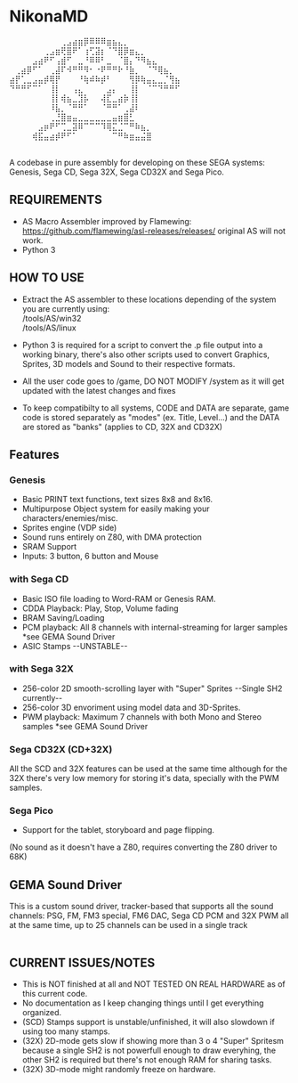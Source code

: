 # NikonaMD
 ⠀⠀⠀⠀⠀⠀⠀⠀⠀⢀⣠⣴⣶⡿⠿⠿⠿⣶⣦⣄⡀⠀⠀⠀⠀⠀⠀⠀⠀⠀<br>
 ⠀⠀⠀⠀⠀⠀⢀⣠⣶⢟⣿⠟⠁⢰⢋⣽⡆⠈⠙⣿⡿⣶⣄⡀⠀⠀⠀⠀⠀⠀<br>
 ⠀⠀⠀⠀⣠⣴⠟⠋⢠⣾⠋⠀⣀⠘⠿⠿⠃⣀⠀⠈⣿⡄⠙⠻⣦⣄⠀⠀⠀⠀<br>
 ⠀⢀⣴⡿⠋⠁⠀⢀⣼⠏⠺⠛⠛⠻⠂⠐⠟⠛⠛⠗⠘⣷⡀⠀⠈⠙⢿⣦⡀⠀<br>
 ⣴⡟⢁⣀⣠⣤⡾⢿⡟⠀⠀⠀⠘⢷⠾⠷⡾⠃⠀⠀⠀⢻⡿⢷⣤⣄⣀⡈⢻⣦<br>
 ⠙⠛⠛⠋⠉⠁⠀⢸⡇⠀⠀⢠⣄⠀⠀⠀⠀⣠⡄⠀⠀⢸⡇⠀⠈⠉⠙⠛⠛⠋<br>
 ⠀⠀⠀⠀⠀⠀⠀⢸⡇⢾⣦⣀⣹⡧⠀⠀⢼⣏⣀⣴⡷⢸⡇⠀⠀⠀⠀⠀⠀⠀<br>
 ⠀⠀⠀⠀⠀⠀⠀⠸⣧⡀⠈⠛⠛⠁⠀⠀⠈⠛⠛⠁⢀⣼⠇⠀⠀⠀⠀⠀⠀⠀<br>
 ⠀⠀⠀⠀⠀⠀⠀⢀⣘⣿⣶⣤⣀⣀⣀⣀⣀⣀⣤⣶⣿⣃⠀⠀⠀⠀⠀⠀⠀⠀<br>
 ⠀⠀⠀⠀⠀⣠⡶⠟⠋⢉⣀⣽⠿⠉⠉⠉⠹⢿⣍⣈⠉⠛⠷⣦⡀⠀⠀⠀⠀⠀<br>
 ⠀⠀⠀⠀⢾⣯⣤⣴⡾⠟⠋⠁⠀⠀⠀⠀⠀⠀⠉⠛⠷⣶⣤⣬⣿⠀⠀⠀⠀⠀<br>

<br>
A codebase in pure assembly for developing on these SEGA systems: Genesis, Sega CD, Sega 32X, Sega CD32X and Sega Pico.<br>

## REQUIREMENTS

* AS Macro Assembler improved by Flamewing: https://github.com/flamewing/asl-releases/releases/ original AS will not work.<br>
* Python 3<br>

## HOW TO USE

* Extract the AS assembler to these locations depending of the system you are currently using:<br>
/tools/AS/win32<br>
/tools/AS/linux<br>
* Python 3 is required for a script to convert the .p file output into a working binary, there's also other scripts used to convert Graphics, Sprites, 3D models and Sound to their respective formats.

* All the user code goes to /game, DO NOT MODIFY /system as it will get updated with the latest changes and fixes

* To keep compatibilty to all systems, CODE and DATA are separate, game code is stored separately as "modes" (ex. Title, Level...) and the DATA are stored as "banks" (applies to CD, 32X and CD32X)

## Features

### Genesis

* Basic PRINT text functions, text sizes 8x8 and 8x16.
* Multipurpose Object system for easily making your characters/enemies/misc.
* Sprites engine (VDP side)
* Sound runs entirely on Z80, with DMA protection
* SRAM Support
* Inputs: 3 button, 6 button and Mouse

### with Sega CD

* Basic ISO file loading to Word-RAM or Genesis RAM.
* CDDA Playback: Play, Stop, Volume fading
* BRAM Saving/Loading
* PCM playback: All 8 channels with internal-streaming for larger samples *see GEMA Sound Driver
* ASIC Stamps --UNSTABLE--

### with Sega 32X

* 256-color 2D smooth-scrolling layer with "Super" Sprites --Single SH2 currently--
* 256-color 3D envoriment using model data and 3D-Sprites.
* PWM playback: Maximum 7 channels with both Mono and Stereo samples *see GEMA Sound Driver

### Sega CD32X (CD+32X)

All the SCD and 32X features can be used at the same time although for the 32X there's very low memory for storing it's data, specially with the PWM samples.

### Sega Pico

* Support for the tablet, storyboard and page flipping.

(No sound as it doesn't have a Z80, requires converting the Z80 driver to 68K)

## GEMA Sound Driver

This is a custom sound driver, tracker-based that supports all the sound channels: PSG, FM, FM3 special, FM6 DAC, Sega CD PCM and 32X PWM all at the same time, up to 25 channels can be used in a single track<br>
<br>

## CURRENT ISSUES/NOTES

* This is NOT finished at all and NOT TESTED ON REAL HARDWARE as of this current code.
* No documentation as I keep changing things until I get everything organized.
* (SCD) Stamps support is unstable/unfinished, it will also slowdown if using too many stamps.
* (32X) 2D-mode gets slow if showing more than 3 o 4 "Super" Spritesm because a single SH2 is not powerfull enough to draw everyhing, the other SH2 is required but there's not enough RAM for sharing tasks.
* (32X) 3D-mode might randomly freeze on hardware.
